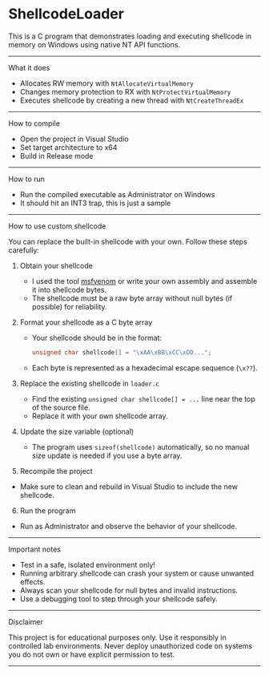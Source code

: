 # ShellcodeLoader

This is a C program that demonstrates loading and executing shellcode in memory on Windows using native NT API functions.

---

What it does

- Allocates RW memory with `NtAllocateVirtualMemory`  
- Changes memory protection to RX with `NtProtectVirtualMemory`  
- Executes shellcode by creating a new thread with `NtCreateThreadEx`

---

How to compile

- Open the project in Visual Studio  
- Set target architecture to x64 
- Build in Release mode  

---

How to run

- Run the compiled executable as Administrator on Windows  
- It should hit an INT3 trap, this is just a sample
---

How to use custom shellcode

You can replace the built-in shellcode with your own. Follow these steps carefully:

1. Obtain your shellcode  
   - I used the tool [msfvenom](https://www.metasploit.com/) or write your own assembly and assemble it into shellcode bytes.  
   - The shellcode must be a raw byte array without null bytes (if possible) for reliability.  

2. Format your shellcode as a C byte array  
   - Your shellcode should be in the format:  
     ```c
     unsigned char shellcode[] = "\xAA\xBB\xCC\xDD...";  
     ```
   - Each byte is represented as a hexadecimal escape sequence (`\x??`).  

3. Replace the existing shellcode in `loader.c`
   - Find the existing `unsigned char shellcode[] = ...` line near the top of the source file.  
   - Replace it with your own shellcode array.  

4. Update the size variable (optional)
   - The program uses `sizeof(shellcode)` automatically, so no manual size update is needed if you use a byte array.  

5.  Recompile the project  
   - Make sure to clean and rebuild in Visual Studio to include the new shellcode.  

6.  Run the program 
   - Run as Administrator and observe the behavior of your shellcode.  

---

 Important notes

- Test in a safe, isolated environment only! 
- Running arbitrary shellcode can crash your system or cause unwanted effects.  
- Always scan your shellcode for null bytes and invalid instructions.  
- Use a debugging tool to step through your shellcode safely.  

---

Disclaimer

This project is for educational purposes only. Use it responsibly in controlled lab environments. Never deploy unauthorized code on systems you do not own or have explicit permission to test.

---

